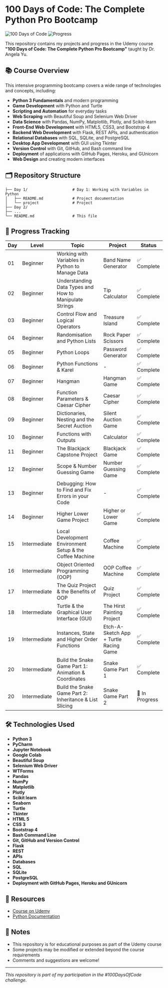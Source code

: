 # 100 Days of Code: The Complete Python Pro Bootcamp

![100 Days of Code](https://img.shields.io/badge/100%20Days%20of%20Code-Python-blue?style=for-the-badge)
![Progress](https://img.shields.io/badge/Progress-In%20Progress-orange?style=for-the-badge)

This repository contains my projects and progress in the Udemy course **"100 Days of Code: The Complete Python Pro Bootcamp"** taught by Dr. Angela Yu.

## 📚 Course Overview

This intensive programming bootcamp covers a wide range of technologies and concepts, including:

- **Python 3 Fundamentals** and modern programming
- **Game Development** with Python and Turtle
- **Scripting and Automation** for everyday tasks
- **Web Scraping** with Beautiful Soup and Selenium Web Driver
- **Data Science** with Pandas, NumPy, Matplotlib, Plotly, and Scikit-learn
- **Front-End Web Development** with HTML5, CSS3, and Bootstrap 4
- **Backend Web Development** with Flask, REST APIs, and authentication
- **Relational Databases** with SQL, SQLite, and PostgreSQL
- **Desktop App Development** with GUI using Tkinter
- **Version Control** with Git, GitHub, and Bash command line
- **Deployment** of applications with GitHub Pages, Heroku, and GUnicorn
- **Web Design** and creating modern interfaces

## 🗂️ Repository Structure

```
├── Day 1/                    # Day 1: Working with Variables in Python
│   ├── README.md             # Project documentation
│   └── project               # Project
├── Day 2/
├── ...
└── README.md                 # This file
```

## 🚀 Progress Tracking

| Day | Level | Topic | Project | Status |
|-----|-------|-------|---------|--------|
| 01 | Beginner | Working with Variables in Python to Manage Data | Band Name Generator | ✅ Complete |
| 02 | Beginner | Understanding Data Types and How to Manipulate Strings | Tip Calculator | ✅ Complete |
| 03 | Beginner | Control Flow and Logical Operators | Treasure Island | ✅ Complete |
| 04 | Beginner | Randomisation and Python Lists | Rock Paper Scissors | ✅ Complete |
| 05 | Beginner | Python Loops | Password Generator | ✅ Complete |
| 06 | Beginner | Python Functions & Karel | - | ✅ Complete |
| 07 | Beginner | Hangman | Hangman Game | ✅ Complete |
| 08 | Beginner | Function Parameters & Caesar Cipher | Caesar Cipher | ✅ Complete |
| 09 | Beginner | Dictionaries, Nesting and the Secret Auction | Silent Auction Game | ✅ Complete |
| 10 | Beginner | Functions with Outputs | Calculator | ✅ Complete |
| 11 | Beginner | The Blackjack Capstone Project | Blackjack Game | ✅ Complete |
| 12 | Beginner | Scope & Number Guessing Game | Number Guessing Game | ✅ Complete |
| 13 | Beginner | Debugging: How to Find and Fix Errors in your Code | - | ✅ Complete |
| 14 | Beginner | Higher Lower Game Project | Higher or Lower Game | ✅ Complete |
| 15 | Intermediate | Local Development Environment Setup & the Coffee Machine | Coffee Machine | ✅ Complete |
| 16 | Intermediate | Object Oriented Programming (OOP) | OOP Coffee Machine | ✅ Complete |
| 17 | Intermediate | The Quiz Project & the Benefits of OOP | Quiz Project | ✅ Complete |
| 18 | Intermediate | Turtle & the Graphical User Interface (GUI) | The Hirst Painting Project | ✅ Complete |
| 19 | Intermediate | Instances, State and Higher Order Functions | Etch-A-Sketch App + Turtle Racing Game | ✅ Complete |
| 20 | Intermediate |  Build the Snake Game Part 1: Animation & Coordinates | Snake Game Part 1 | ✅ Complete |
| 20 | Intermediate |  Build the Snake Game Part 2: Inheritance & List Slicing | Snake Game Part 2 | 🔄 In Progress |

## 🛠️ Technologies Used

- **Python 3**
- **PyCharm**
- **Jupyter Notebook**
- **Google Colab**
- **Beautiful Soup**
- **Selenium Web Driver**
- **WTForms**
- **Pandas**
- **NumPy**
- **Matplotlib**
- **Plotly**
- **Scikit learn**
- **Seaborn**
- **Turtle**
- **Tkinter**
- **HTML 5**
- **CSS 3**
- **Bootstrap 4**
- **Bash Command Line**
- **Git, GitHub and Version Control**
- **Flask**
- **REST**
- **APIs**
- **Databases**
- **SQL**
- **SQLite**
- **PostgreSQL**
- **Deployment with GitHub Pages, Heroku and GUnicorn**

## 🔗 Resources

- [Course on Udemy](https://www.udemy.com/course/100-days-of-code/)
- [Python Documentation](https://docs.python.org/3/)

## 📝 Notes

- This repository is for educational purposes as part of the Udemy course
- Some projects may be modified or extended beyond the course requirements
- Comments and suggestions are welcome!

---

*This repository is part of my participation in the #100DaysOfCode challenge.*
